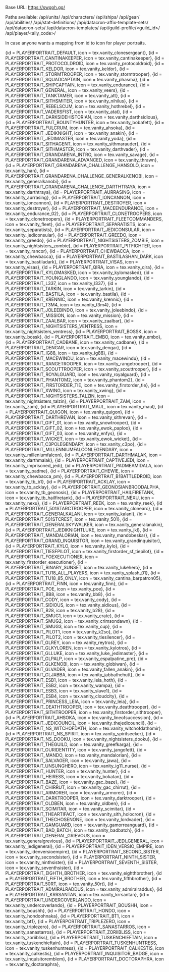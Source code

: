 Base URL: https://swgoh.gg/

Paths available:
/api/units/
/api/characters/
/api/ships/
/api/gear/
/api/abilities/
/api/stat-definitions/
/api/datacron-affix-template-sets/
/api/datacron-sets/
/api/datacron-templates/
/api/guild-profile/<guild_id>/
/api/player/<ally_code>/


In case anyone wants a mapping from id to icon for player portraits. 

{id = PLAYERPORTRAIT_DEFAULT, icon = tex.vanity_clonesergeant},
{id = PLAYERPORTRAIT_CANTINAKEEPER, icon = tex.vanity_cantinakeeper},
{id = PLAYERPORTRAIT_PROTOCOLDROID, icon = tex.vanity_protocoldroid},
{id = PLAYERPORTRAIT_KELDOR, icon = tex.vanity_keldor},
{id = PLAYERPORTRAIT_STORMTROOPER, icon = tex.vanity_stormtrooper},
{id = PLAYERPORTRAIT_SQUADCAPTAIN, icon = tex.vanity_phasma},
{id = PLAYERPORTRAIT_SHIPCAPTAIN, icon = tex.vanity_endurance},
{id = PLAYERPORTRAIT_GENERAL, icon = tex.vanity_veers},
{id = PLAYERPORTRAIT_TANKTAMER, icon = tex.vanity_att},
{id = PLAYERPORTRAIT_SITHSMITER, icon = tex.vanity_nihilus},
{id = PLAYERPORTRAIT_REBELSCUM, icon = tex.vanity_hothrebel},
{id = PLAYERPORTRAIT_VADERSFIST, icon = tex.vanity_atat},
{id = PLAYERPORTRAIT_DARKSIDEHISTORIAN, icon = tex.vanity_darthsidious},
{id = PLAYERPORTRAIT_BOUNTYHUNTER, icon = tex.vanity_bobafett},
{id = PLAYERPORTRAIT_FULCRUM, icon = tex.vanity_ahsoka},
{id = PLAYERPORTRAIT_JEDIKNIGHT, icon = tex.vanity_anakin},
{id = PLAYERPORTRAIT_JEDIMASTER, icon = tex.vanity_yoda},
{id = PLAYERPORTRAIT_SITHAGENT, icon = tex.vanity_sithmarauder},
{id = PLAYERPORTRAIT_SITHMASTER, icon = tex.vanity_darthvader},
{id = PLAYERPORTRAIT_GRANDARENA_INTRO, icon = tex.vanity_savage},
{id = PLAYERPORTRAIT_GRANDARENA_ADVANCED, icon = tex.vanity_thrawn},
{id = PLAYERPORTRAIT_GRANDARENA_CHALLENGE_HANSOLO, icon = tex.vanity_han},
{id = PLAYERPORTRAIT_GRANDARENA_CHALLENGE_GENERALKENOBI, icon = tex.vanity_generalkanobi},
{id = PLAYERPORTRAIT_GRANDARENA_CHALLENGE_DARTHTRAYA, icon = tex.vanity_darthtraya},
{id = PLAYERPORTRAIT_AURRASING, icon = tex.vanity_aurrasing},
{id = PLAYERPORTRAIT_IONCANNON, icon = tex.vanity_ioncannon},
{id = PLAYERPORTRAIT_DESTROYER, icon = tex.vanity_destroyer},
{id = PLAYERPORTRAIT_MACEENDURANCE, icon = tex.vanity_endurance_02},
{id = PLAYERPORTRAIT_CLONETROOPERS, icon = tex.vanity_clonetroopers},
{id = PLAYERPORTRAIT_FLEETCOMMANDERS, icon = tex.vanity_fleet},
{id = PLAYERPORTRAIT_SEPARATISTS, icon = tex.vanity_separatists},
{id = PLAYERPORTRAIT_JEDICONSULAR, icon = tex.vanity_jediconsular},
{id = PLAYERPORTRAIT_GREEDO, icon = tex.vanity_greedo},
{id = PLAYERPORTRAIT_NIGHTSISTERS_ZOMBIE, icon = tex.vanity_nightsisters_zombie},
{id = PLAYERPORTRAIT_PITFIGHTER, icon = tex.vanity_rancor},
{id = PLAYERPORTRAIT_CHEWBACCA, icon = tex.vanity_chewbacca},
{id = PLAYERPORTRAIT_BASTILASHAN_DARK, icon = tex.vanity_bastiladark},
{id = PLAYERPORTRAIT_VISAS, icon = tex.vanity_visas},
{id = PLAYERPORTRAIT_QIRA, icon = tex.vanity_qira},
{id = PLAYERPORTRAIT_KYLOMASKED, icon = tex.vanity_kylomasked},
{id = PLAYERPORTRAIT_YOUNGLANDO, icon = tex.vanity_younglando},
{id = PLAYERPORTRAIT_L337, icon = tex.vanity_l337},
{id = PLAYERPORTRAIT_TARKIN, icon = tex.vanity_tarkin},
{id = PLAYERPORTRAIT_BASTILA, icon = tex.vanity_bastila},
{id = PLAYERPORTRAIT_KRENNIC, icon = tex.vanity_krennic},
{id = PLAYERPORTRAIT_T3M4, icon = tex.vanity_t3m4},
{id = PLAYERPORTRAIT_JOLEEBINDO, icon = tex.vanity_joleebindo},
{id = PLAYERPORTRAIT_MISSION, icon = tex.vanity_mission},
{id = PLAYERPORTRAIT_ZAALBAR, icon = tex.vanity_zaalbar},
{id = PLAYERPORTRAIT_NIGHTSISTERS_VENTRESS, icon = tex.vanity_nightsisters_ventress},
{id = PLAYERPORTRAIT_BOSSK, icon = tex.vanity_bossk},
{id = PLAYERPORTRAIT_EMBO, icon = tex.vanity_embo},
{id = PLAYERPORTRAIT_CADBANE, icon = tex.vanity_cadbane},
{id = PLAYERPORTRAIT_DENGAR, icon = tex.vanity_dengar},
{id = PLAYERPORTRAIT_IG88, icon = tex.vanity_ig88},
{id = PLAYERPORTRAIT_MACEWINDU, icon = tex.vanity_macewindu},
{id = PLAYERPORTRAIT_RANGETROOPER, icon = tex.vanity_rangetrooper},
{id = PLAYERPORTRAIT_SCOUTTROOPER, icon = tex.vanity_scouttrooper},
{id = PLAYERPORTRAIT_ROYALGUARD, icon = tex.vanity_royalguard},
{id = PLAYERPORTRAIT_PHANTOM2, icon = tex.vanity_phantom2},
{id = PLAYERPORTRAIT_FIRSTORDER_TIE, icon = tex.vanity_firstorder_tie},
{id = PLAYERPORTRAIT_XWING, icon = tex.vanity_xwing},
{id = PLAYERPORTRAIT_NIGHTSISTERS_TALZIN, icon = tex.vanity_nightsisters_talzin},
{id = PLAYERPORTRAIT_ZAM, icon = tex.vanity_zam},
{id = PLAYERPORTRAIT_MAUL, icon = tex.vanity_maul},
{id = PLAYERPORTRAIT_QUIGON, icon = tex.vanity_quigon},
{id = PLAYERPORTRAIT_DARTHREVAN, icon = tex.vanity_sithrevan},
{id = PLAYERPORTRAIT_GIFT_01, icon = tex.vanity_snowtrooper},
{id = PLAYERPORTRAIT_GIFT_02, icon = tex.vanity_ewok_paploo},
{id = PLAYERPORTRAIT_GIFT_03, icon = tex.vanity_enfys},
{id = PLAYERPORTRAIT_WICKET, icon = tex.vanity_ewok_wicket},
{id = PLAYERPORTRAIT_C3POLEGENDARY, icon = tex.vanity_c3po},
{id = PLAYERPORTRAIT_MILLENNIUMFALCONLEGENDARY, icon = tex.vanity_milleniumfalcon},
{id = PLAYERPORTRAIT_DARTHMALAK, icon = tex.vanity_darthmalak},
{id = PLAYERPORTRAIT_CAPTIVEJEDI, icon = tex.vanity_imprisoned_jedi},
{id = PLAYERPORTRAIT_PADMEAMIDALA, icon = tex.vanity_padme},
{id = PLAYERPORTRAIT_CHEWIE, icon = tex.vanity_chewbacca_pm},
{id = PLAYERPORTRAIT_B1BATTLEDROID, icon = tex.vanity_tb_b1},
{id = PLAYERPORTRAIT_ACKLAY, icon = tex.vanity_tb_acklay},
{id = PLAYERPORTRAIT_GEONOSIANBROODALPHA, icon = tex.vanity_tb_geonosis},
{id = PLAYERPORTRAIT_HAILFIRETANK, icon = tex.vanity_tb_hailfiretank},
{id = PLAYERPORTRAIT_NEXU, icon = tex.vanity_nexu},
{id = PLAYERPORTRAIT_REEK, icon = tex.vanity_reek},
{id = PLAYERPORTRAIT_501STARCTROOPER, icon = tex.vanity_clonearc},
{id = PLAYERPORTRAIT_GENERALKALANI, icon = tex.vanity_kalani},
{id = PLAYERPORTRAIT_501STCREST, icon = tex.vanity_501},
{id = PLAYERPORTRAIT_GENERALSKYWALKER, icon = tex.vanity_generalanakin},
{id = PLAYERPORTRAIT_JEDIKNIGHTLUKE, icon = tex.vanity_jkl},
{id = PLAYERPORTRAIT_MANDALORIAN, icon = tex.vanity_mandobeskar},
{id = PLAYERPORTRAIT_GRAND_INQUISITOR, icon = tex.vanity_grandinquisitor},
{id = PLAYERPORTRAIT_KYLO, icon = tex.vanity_kylo},
{id = PLAYERPORTRAIT_TIESFPILOT, icon = tex.vanity_firstorder_sf_tiepilot},
{id = PLAYERPORTRAIT_FOEXECUTIONER, icon = tex.vanity_firstorder_executioner},
{id = PLAYERPORTRAIT_BINARY_SUNSET, icon = tex.vanity_lukehero},
{id = PLAYERPORTRAIT_TU18_ALL_PLAYERS, icon = tex.vanity_splash_01},
{id = PLAYERPORTRAIT_TU18_85_ONLY, icon = tex.vanity_cantina_barpatron05},
{id = PLAYERPORTRAIT_FINN, icon = tex.vanity_finn},
{id = PLAYERPORTRAIT_POE, icon = tex.vanity_poe},
{id = PLAYERPORTRAIT_BB8, icon = tex.vanity_bb8},
{id = PLAYERPORTRAIT_CODY, icon = tex.vanity_cody},
{id = PLAYERPORTRAIT_SIDIOUS, icon = tex.vanity_sidious},
{id = PLAYERPORTRAIT_B28, icon = tex.vanity_b28},
{id = PLAYERPORTRAIT_SMUG1, icon = tex.vanity_crate},
{id = PLAYERPORTRAIT_SMUG2, icon = tex.vanity_crimsondawn},
{id = PLAYERPORTRAIT_SMUG3, icon = tex.vanity_cup},
{id = PLAYERPORTRAIT_PILOT1, icon = tex.vanity_k2so},
{id = PLAYERPORTRAIT_PILOT2, icon = tex.vanity_tiesilencer},
{id = PLAYERPORTRAIT_GLREY, icon = tex.vanity_reytros},
{id = PLAYERPORTRAIT_GLKYLOREN, icon = tex.vanity_kylotros},
{id = PLAYERPORTRAIT_GLLUKE, icon = tex.vanity_luke_jedimaster},
{id = PLAYERPORTRAIT_GLPALP, icon = tex.vanity_espalpatine_pre},
{id = PLAYERPORTRAIT_GLKENOBI, icon = tex.vanity_globiwan},
{id = PLAYERPORTRAIT_GLVADER, icon = tex.vanity_fallen_anakin},
{id = PLAYERPORTRAIT_GLJABBA, icon = tex.vanity_jabbathehutt},
{id = PLAYERPORTRAIT_ESB1, icon = tex.vanity_leia_hoth},
{id = PLAYERPORTRAIT_ESB2, icon = tex.vanity_wampa},
{id = PLAYERPORTRAIT_ESB3, icon = tex.vanity_slave1},
{id = PLAYERPORTRAIT_ESB4, icon = tex.vanity_cloudcity},
{id = PLAYERPORTRAIT_PRINCESS_LEIA, icon = tex.vanity_leia},
{id = PLAYERPORTRAIT_DEATHTROOPER, icon = tex.vanity_deathtrooper},
{id = PLAYERPORTRAIT_SITHTROOPER, icon = tex.vanity_firstorder_sithtrooper},
{id = PLAYERPORTRAIT_AHSOKA, icon = tex.vanity_lineofsuccession},
{id = PLAYERPORTRAIT_JEDICOUNCIL, icon = tex.vanity_thejedicouncil},
{id = PLAYERPORTRAIT_NS_WITCHOFDATH, icon = tex.vanity_witchofdathomir},
{id = PLAYERPORTRAIT_NS_SPIRIT, icon = tex.vanity_spiritseeker},
{id = PLAYERPORTRAIT_NS_DOOKU, icon = tex.vanity_nightsisters_dooku},
{id = PLAYERPORTRAIT_THEGUILD, icon = tex.vanity_greefkarga},
{id = PLAYERPORTRAIT_OURIDENTITY, icon = tex.vanity_jangofett},
{id = PLAYERPORTRAIT_MANDO, icon = tex.vanity_mandalorian},
{id = PLAYERPORTRAIT_SALVAGER, icon = tex.vanity_jawa},
{id = PLAYERPORTRAIT_UNSUNGHERO, icon = tex.vanity_ig11_nurse},
{id = PLAYERPORTRAIT_HUNTER, icon = tex.vanity_hunter},
{id = PLAYERPORTRAIT_HEIRESS, icon = tex.vanity_bokatan},
{id = PLAYERPORTRAIT_BAZE, icon = tex.vanity_gac_baze},
{id = PLAYERPORTRAIT_CHIRRUT, icon = tex.vanity_gac_chirrut},
{id = PLAYERPORTRAIT_ARMORER, icon = tex.vanity_armorer},
{id = PLAYERPORTRAIT_DARKTROOPER, icon = tex.vanity_darktrooper},
{id = PLAYERPORTRAIT_OLDBEN, icon = tex.vanity_oldben},
{id = PLAYERPORTRAIT_SCIMITAR, icon = tex.vanity_scimitar},
{id = PLAYERPORTRAIT_THEARTIFACT, icon = tex.vanity_sith_holocron},
{id = PLAYERPORTRAIT_THECHOSENONE, icon = tex.vanity_lordvader},
{id = PLAYERPORTRAIT_GAMGUARD, icon = tex.vanity_gamorreanguard},
{id = PLAYERPORTRAIT_BAD_BATCH, icon = tex.vanity_badbatch},
{id = PLAYERPORTRAIT_GENERAL_GRIEVOUS, icon = tex.vanity_generalgrevious},
{id = PLAYERPORTRAIT_JEDI_GENERAL, icon = tex.vanity_jedigeneral},
{id = PLAYERPORTRAIT_IDEN_VERSIO_EMPIRE, icon = tex.vanity_idenversioempire},
{id = PLAYERPORTRAIT_SECOND_SISTER, icon = tex.vanity_secondsister},
{id = PLAYERPORTRAIT_NINTH_SISTER, icon = tex.vanity_ninthsister},
{id = PLAYERPORTRAIT_SEVENTH_SISTER, icon = tex.vanity_seventhsister},
{id = PLAYERPORTRAIT_EIGHTH_BROTHER, icon = tex.vanity_eighthbrother},
{id = PLAYERPORTRAIT_FIFTH_BROTHER, icon = tex.vanity_fifthbrother},
{id = PLAYERPORTRAIT_50RT, icon = tex.vanity_50rt},
{id = PLAYERPORTRAIT_ADMIRALRADDUS, icon = tex.vanity_admiralraddus},
{id = PLAYERPORTRAIT_KRRSANTAN, icon = tex.vanity_krrsantan},
{id = PLAYERPORTRAIT_UNDERCOVERLANDO, icon = tex.vanity_undercoverlando},
{id = PLAYERPORTRAIT_BOUSHH, icon = tex.vanity_boushh},
{id = PLAYERPORTRAIT_HONDO, icon = tex.vanity_hondoohnaka},
{id = PLAYERPORTRAIT_BT1, icon = tex.vanity_bt1},
{id = PLAYERPORTRAIT_TRIPLEZERO, icon = tex.vanity_triplezero},
{id = PLAYERPORTRAIT_SANASTARROS, icon = tex.vanity_sanastarros},
{id = PLAYERPORTRAIT_ZORIIBLISS, icon = tex.vanity_zoriibliss},
{id = PLAYERPORTRAIT_TUSKENCHIEFTAIN, icon = tex.vanity_tuskenchieftain},
{id = PLAYERPORTRAIT_TUSKENHUNTRESS, icon = tex.vanity_tuskenhuntress},
{id = PLAYERPORTRAIT_CALKESTIS, icon = tex.vanity_calkestis},
{id = PLAYERPORTRAIT_INQUISITOR_BADGE, icon = tex.vanity_inquisitoremblem},
{id = PLAYERPORTRAIT_DOCTORAPHRA, icon = tex.vanity_doctoraphra},